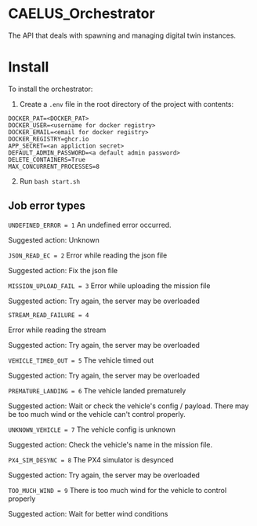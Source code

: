# CAELUS_Orchestrator
The API that deals with spawning and managing digital twin instances.

# Install
To install the orchestrator:
1. Create a `.env` file in the root directory of the project with contents: 

```
DOCKER_PAT=<DOCKER_PAT>
DOCKER_USER=<username for docker registry>
DOCKER_EMAIL=<email for docker registry>
DOCKER_REGISTRY=ghcr.io
APP_SECRET=<an appliction secret>
DEFAULT_ADMIN_PASSWORD=<a default admin password>
DELETE_CONTAINERS=True
MAX_CONCURRENT_PROCESSES=8
```

2. Run `bash start.sh`

## Job error types
`UNDEFINED_ERROR = 1`
An undefined error occurred.

Suggested action: Unknown

`JSON_READ_EC = 2`
Error while reading the json file

Suggested action: Fix the json file

`MISSION_UPLOAD_FAIL = 3`
Error while uploading the mission file

Suggested action: Try again, the server may be overloaded

`STREAM_READ_FAILURE = 4`

Error while reading the stream

Suggested action: Try again, the server may be overloaded

`VEHICLE_TIMED_OUT = 5`
The vehicle timed out

Suggested action: Try again, the server may be overloaded

`PREMATURE_LANDING = 6`
The vehicle landed prematurely

Suggested action: Wait or check the vehicle's config / payload. There may be too much wind or the vehicle can't control properly.

`UNKNOWN_VEHICLE = 7`
The vehicle config is unknown

Suggested action: Check the vehicle's name in the mission file.

`PX4_SIM_DESYNC = 8`
The PX4 simulator is desynced

Suggested action: Try again, the server may be overloaded

`TOO_MUCH_WIND = 9`
There is too much wind for the vehicle to control properly

Suggested action: Wait for better wind conditions